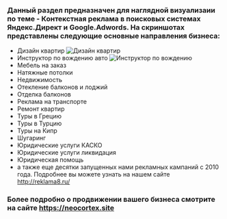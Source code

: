 ### Данный раздел предназначен для наглядной визуализаии по теме - Контекстная реклама в поисковых системах Яндекс.Директ и Google.Adwords. На скриншотах представлены следующие основные направления бизнеса:
* Дизайн квартир ![Дизайн квартир](C:/Users/user/Desktop/freelance.marketing)
* Инструктор по вождению авто ![Инструктор по вождению]()
* Мебель на заказ
* Натяжные потолки
* Недвижимость
* Отекление балконов и лоджий
* Отделка балконов
* Реклама на транспорте
* Ремонт квартир
* Туры в Грецию
* Туры в Турцию
* Туры на Кипр
* Шугаринг
* Юридические услуги КАСКО
* Юридические услуги ликвидация
* Юридическая помощь 
* а также еще десятки запущенных нами рекламных кампаний с 2010 года. Подробнее вы можете узнать на нашем сайте http://reklama8.ru/
### Более подробно о продвижении вашего бизнеса смотрите на сайте https://neocortex.site



